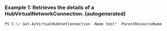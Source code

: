 ### Example 1: Retrieves the details of a HubVirtualNetworkConnection. (autogenerated)
```powershell
PS C:\> Get-AzVirtualHubVnetConnection -Name test* -ParentResourceName {ParentResourceName} -ResourceGroupName MyResourceGroup
```


